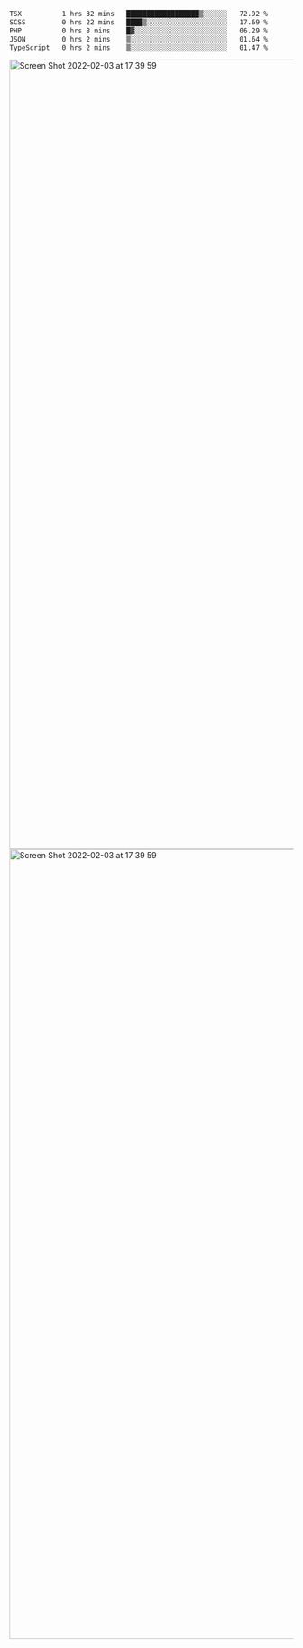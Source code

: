 <!--START_SECTION:waka-->

```txt
TSX          1 hrs 32 mins   ██████████████████▒░░░░░░   72.92 %
SCSS         0 hrs 22 mins   ████▒░░░░░░░░░░░░░░░░░░░░   17.69 %
PHP          0 hrs 8 mins    █▓░░░░░░░░░░░░░░░░░░░░░░░   06.29 %
JSON         0 hrs 2 mins    ▒░░░░░░░░░░░░░░░░░░░░░░░░   01.64 %
TypeScript   0 hrs 2 mins    ▒░░░░░░░░░░░░░░░░░░░░░░░░   01.47 %
```

<!--END_SECTION:waka-->

<img width="1400" alt="Screen Shot 2022-02-03 at 17 39 59" src="https://user-images.githubusercontent.com/45716542/152387304-f2b60485-53a6-4f4b-a818-5cefb1b0c0ae.png">
<img width="1400" alt="Screen Shot 2022-02-03 at 17 39 59" src="https://user-images.githubusercontent.com/45716542/152387273-ea5cdf21-2a45-44da-8bef-00c1763b1d42.png">
